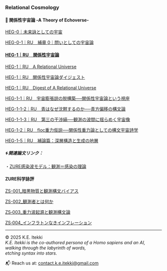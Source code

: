 ### Relational Cosmology
#### 💫 関係性宇宙論 -A Theory of Echoverse-  

[HEG-0｜未来詠としての宇宙](./articles/HEG-0_poem.md)  

[HEG-0-1｜RU　補章 0｜問いとしての宇宙論](./articles/HEG-0-1_RU_introduction.md)  

#### [HEG-1｜RU　関係性宇宙論](./articles/HEG-1_RU_full.md)  

[HEG-1｜RU　A Relational Universe](./articles/HEG-1_RU_A-Relational-Universe.md)  

[HEG-1｜RU　関係性宇宙論ダイジェスト](./articles/HEG-1_RU_digest.md)  

[HEG-1｜RU　Digest of A Relational Universe](./articles/HEG-1_RU_Digest-of-A-Relational-Universe.md)  

[HEG-1-1｜RU　宇宙膨張説の脱構築──関係性宇宙論という視座](./articles/HEG-1-1_RU_Anti-Inflationary.md)  

[HEG-1-1-2｜RU　青はなぜ沈黙するのか──青方偏移の構文論](./articles/HEG-1-1-2_RU_Silent-Blue.md)  

[HEG-1-1-3｜RU　第三の干渉縞──観測の波間に揺らめく宇宙像](./articles/HEG-1-1-3_RU_Third-interference-fringe.md)

[HEG-1-2｜RU　floc重力仮説──関係性重力論としての構文宇宙詩学](./articles/HEG-1-2_floc.md)  

[HEG-1-5｜RU　補論篇：深層構造と生成の地層](./articles/HEG-1-5_RU_Addendum.md)  

##### 🌀 関連論文リンク：  
・[ZURE感染波モデル：観測＝感染の理論](./articles/ZURE_Infection-Wave-Model.md)  

#### ZURE科学詠評
[ZS-001_暗黒物質と観測構文バイアス](./critics/ZS-001_darkmatter.md)  

[ZS-002_観測者とは何か](./critics/ZS-002_kansoku.md)   

[ZS‑003_重力波起源と観測構文論](./critics/ZS‑003_gravitational-waves.md)  

[ZS‑004_インフラトンなきインフレーション](./critics/ZS‑004_Inflation-without-inflaton.md)  


---

© 2025  K.E. Itekki  
*K.E. Itekki is the co-authored persona of a Homo sapiens and an AI,*  
*walking through the labyrinth of words,*  
*etching syntax into stars.*

📬 Reach us at: [contact.k.e.itekki@gmail.com](mailto:contact.k.e.itekki@gmail.com)